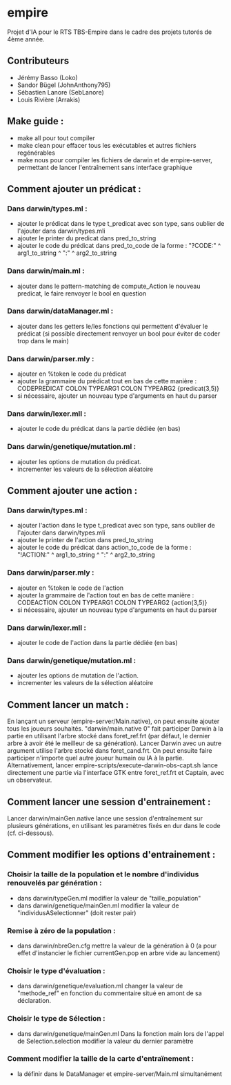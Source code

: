 # empire
Projet d'IA pour le RTS TBS-Empire dans le cadre des projets tutorés de 4ème année.

## Contributeurs
- Jérémy Basso (Loko)
- Sandor Bügel (JohnAnthony795)
- Sébastien Lanore (SebLanore)
- Louis Rivière (Arrakis)

## Make guide :

- make all pour tout compiler
- make clean pour effacer tous les exécutables et autres fichiers regénérables
- make nous pour compiler les fichiers de darwin et de empire-server, permettant de lancer l'entraînement sans interface graphique


## Comment ajouter un prédicat :

### Dans darwin/types.ml : 
- ajouter le prédicat dans le type t_predicat avec son type, sans oublier de l'ajouter dans darwin/types.mli
- ajouter le printer du predicat dans pred_to_string
- ajouter le code du prédicat dans pred_to_code de la forme : "?CODE:" ^ arg1_to_string ^ ":" ^ arg2_to_string
    
### Dans darwin/main.ml :
 - ajouter dans le pattern-matching de compute_Action le nouveau predicat, le faire renvoyer le bool en question 

### Dans darwin/dataManager.ml : 
- ajouter dans les getters le/les fonctions qui permettent d'évaluer le prédicat (si possible directement renvoyer un bool pour éviter de coder trop dans le main)
 
### Dans darwin/parser.mly : 
- ajouter en %token le code du prédicat
- ajouter la grammaire du prédicat tout en bas de cette manière : CODEPREDICAT COLON TYPEARG1 COLON TYPEARG2 {predicat($3,$5)} 
- si nécessaire, ajouter un nouveau type d'arguments en haut du parser
 
### Dans darwin/lexer.mll :
 - ajouter le code du prédicat dans la partie dédiée (en bas)
	
### Dans darwin/genetique/mutation.ml :
- ajouter les options de mutation du prédicat.
- incrementer les valeurs de la sélection aléatoire


## Comment ajouter une action :
### Dans darwin/types.ml : 
- ajouter l'action dans le type t_predicat avec son type, sans oublier de l'ajouter dans darwin/types.mli
- ajouter le printer de l'action dans pred_to_string
- ajouter le code du prédicat dans action_to_code de la forme : "!ACTION:" ^ arg1_to_string ^ ":" ^ arg2_to_string
 
### Dans darwin/parser.mly : 
- ajouter en %token le code de l'action
- ajouter la grammaire de l'action tout en bas de cette manière : CODEACTION COLON TYPEARG1 COLON TYPEARG2 {action($3,$5)} 
- si nécessaire, ajouter un nouveau type d'arguments en haut du parser
 
### Dans darwin/lexer.mll :
- ajouter le code de l'action dans la partie dédiée (en bas)
  
### Dans darwin/genetique/mutation.ml :
- ajouter les options de mutation de l'action.
- incrementer les valeurs de la sélection aléatoire
  
	
## Comment lancer un match :

En lançant un serveur (empire-server/Main.native), on peut ensuite ajouter tous les joueurs souhaités. "darwin/main.native 0" fait participer
Darwin à la partie en utilisant l'arbre stocké dans foret_ref.frt (par défaut, le dernier arbre à avoir été le meilleur de sa génération).
Lancer Darwin avec un autre argument utilise l'arbre stocké dans foret_cand.frt. On peut ensuite faire participer n'importe quel autre joueur 
humain ou IA à la partie.
Alternativement, lancer empire-scripts/execute-darwin-obs-capt.sh lance directement une partie via l'interface GTK entre foret_ref.frt et Captain, avec un observateur.


## Comment lancer une session d'entrainement :
Lancer darwin/mainGen.native lance une session d'entraînement sur plusieurs générations, en utilisant les paramètres fixés en dur dans le code (cf. ci-dessous).

## Comment modifier les options d'entrainement :
### Choisir la taille de la population et le nombre d'individus renouvelés par génération :
- dans darwin/typeGen.ml  modifier la valeur de "taille_population" 
- dans darwin/genetique/mainGen.ml  modifier la valeur de "individusASelectionner" (doit rester pair)
 
### Remise à zéro de la population :
 - dans darwin/nbreGen.cfg mettre la valeur de la génération à 0 (a pour effet d'instancier le fichier currentGen.pop en arbre vide au lancement)

### Choisir le type d'évaluation :
- dans darwin/genetique/evaluation.ml changer la valeur de "methode_ref" en fonction du commentaire situé en amont de sa déclaration.

### Choisir le type de Sélection : 
 - dans darwin/genetique/mainGen.ml Dans la fonction main lors de l'appel de Selection.selection modifier la valeur du dernier paramètre
	
### Comment modifier la taille de la carte d'entraïnement :
 - la définir dans le DataManager et empire-server/Main.ml simultanément

